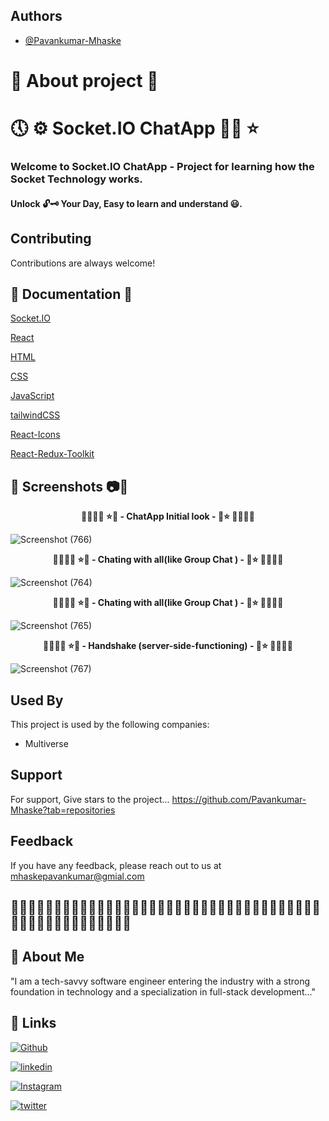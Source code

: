 ## Authors

- [@Pavankumar-Mhaske](https://github.com/Pavankumar-Mhaske)

# 🚀 About project 💖

# 🕔 ⚙ Socket.IO ChatApp ✌🏻 ⭐

### Welcome to Socket.IO ChatApp - Project for learning how the Socket Technology works.

#### Unlock 🔓🗝 Your Day, Easy to learn and understand 😃.

## Contributing

Contributions are always welcome!

## 📃 Documentation 📄

[Socket.IO](https://socket.io/)

[React](https://legacy.reactjs.org/docs/getting-started.html)

[HTML](https://developer.mozilla.org/en-US/docs/Web/HTML)

[CSS](https://developer.mozilla.org/en-US/docs/Web/CSS)

[JavaScript](https://developer.mozilla.org/en-US/docs/Web/JavaScript)

[tailwindCSS](https://tailwindcss.com/)

[React-Icons](https://react-icons.github.io/react-icons)

[React-Redux-Toolkit](https://redux-toolkit.js.org/)

## 📸 Screenshots 📷🎥

<p align="center">
  <b> 🌴🎄🌳🌲 ⭐💖 - ChatApp Initial look - 💖⭐ 🌲🌳🎄🌴 </b>
</p>

![Screenshot (766)](https://github.com/Pavankumar-Mhaske/Soket.IO-ChatApp/assets/104865937/e996e8f8-5e02-485d-9b62-8b22c0700ef6)

<p align="center">
  <b> 🌴🎄🌳🌲 ⭐💖 - Chating with all(like Group Chat ) - 💖⭐ 🌲🌳🎄🌴 </b>
</p>

![Screenshot (764)](https://github.com/Pavankumar-Mhaske/Soket.IO-ChatApp/assets/104865937/2e400821-187b-4d2f-9042-19d8035666c6)

<p align="center">
  <b> 🌴🎄🌳🌲 ⭐💖 - Chating with all(like Group Chat ) - 💖⭐ 🌲🌳🎄🌴 </b>
</p>

![Screenshot (765)](https://github.com/Pavankumar-Mhaske/Soket.IO-ChatApp/assets/104865937/7343ffeb-ce3e-4d77-9428-308f908796f2)

<p align="center">
  <b> 🌴🎄🌳🌲 ⭐💖 - Handshake (server-side-functioning) - 💖⭐ 🌲🌳🎄🌴 </b>
</p>

![Screenshot (767)](https://github.com/Pavankumar-Mhaske/Soket.IO-ChatApp/assets/104865937/b7999873-aa42-4ad0-9159-84b1859c0c27)

## Used By

This project is used by the following companies:

- Multiverse

## Support

For support, Give stars to the project... https://github.com/Pavankumar-Mhaske?tab=repositories

## Feedback

If you have any feedback, please reach out to us at mhaskepavankumar@gmial.com

## 👋🏻✍🏻🤟🏻🙌🏻🙏🏻👏🏻🤟🏻🙌🏻👏🏻🤟🏻🙏🏻🙌🏻👏🏻🤟🏻🙌🏻🙏🏻🤟🏻👏🏻🙌🏻🙏🏻🤟🏻👏🏻🙌🏻🙏🏻🙏🏻

## 🚀 About Me

"I am a tech-savvy software engineer entering the industry with a strong foundation in technology and a specialization in full-stack development..."

## 🔗 Links

[![Github](https://img.shields.io/badge/Github-000?style=for-the-badge&logo=github&logoColor=white)](https://github.com/Pavankumar-Mhaske/)

[![linkedin](https://img.shields.io/badge/linkedin-0A66C2?style=for-the-badge&logo=linkedin&logoColor=white)](https://www.linkedin.com/feed/)

[![Instagram](https://img.shields.io/badge/Instagram-FFC0CB?style=for-the-badge&logo=instagram&logoColor=#f026e9)](https://www.instagram.com/p1mhaske1.618/)

[![twitter](https://img.shields.io/badge/twitter-1DA1F2?style=for-the-badge&logo=twitter&logoColor=white)](https://twitter.com/PavankumarMhas1/)
